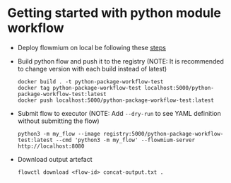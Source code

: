 # Getting started with python module workflow

-   Deploy flowmium on local be following these [steps](../deployment/)

-   Build python flow and push it to the registry (NOTE: It is recommended to change version with each build instead of latest)

    ```
    docker build . -t python-package-workflow-test
    docker tag python-package-workflow-test localhost:5000/python-package-workflow-test:latest
    docker push localhost:5000/python-package-workflow-test:latest
    ```

-   Submit flow to executor (NOTE: Add `--dry-run` to see YAML definition without submitting the flow)

    ```
    python3 -m my_flow --image registry:5000/python-package-workflow-test:latest --cmd 'python3 -m my_flow' --flowmium-server http://localhost:8080
    ```

-   Download output artefact

    ```
    flowctl download <flow-id> concat-output.txt .
    ```
